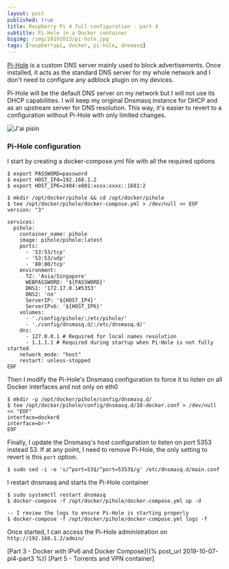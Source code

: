 ```yaml
---
layout: post
published: true
title: Raspberry Pi 4 full configuration - part 4
subtitle: Pi-Hole in a Docker container
bigimg: /img/20191013/pi-hole.jpg
tags: [raspberrypi, docker, pi-hole, dnsmasq]
---
```


[Pi-Hole](https://pi-hole.net/) is a custom DNS server mainly used to block advertisements. Once installed, it acts as the standard DNS server for my whole network and I don't need to configure any adblock plugin on my devices.

Pi-Hole will be the default DNS server on my network but I will not use its DHCP capabilities. I will keep my original Dnsmasq instance for DHCP and as an upstream server for DNS resolution. This way, it's easier to revert to a configuration without Pi-Hole with only limited changes.

![J'ai pisin]({{site.baseurl}}/img/20191013/pi-hole_thumb.jpg)

### Pi-Hole configuration

I start by creating a docker-compose.yml file with all the required options

```console
$ export PASSWORD=password
$ export HOST_IP4=192.168.1.2
$ export HOST_IP6=2404:e801:xxxx:xxxx::1681:2

$ mkdir /opt/docker/pihole && cd /opt/docker/pihole
$ tee /opt/docker/pihole/docker-compose.yml > /dev/null << EOF
version: "3"

services:
  pihole:
    container_name: pihole
    image: pihole/pihole:latest
    ports:
      - '53:53/tcp'
      - '53:53/udp'
      - '80:80/tcp'
    environment:
      TZ: 'Asia/Singapore'
      WEBPASSWORD: '${PASSWORD}'
      DNS1: '172.17.0.1#5353'
      DNS2: 'no'
      ServerIP: '${HOST_IP4}'
      ServerIPv6: '${HOST_IP6}'
    volumes:
      - './config/pihole/:/etc/pihole/'
      - './config/dnsmasq.d/:/etc/dnsmasq.d/'
    dns:
      - 127.0.0.1 # Required for local names resolution
      - 1.1.1.1 # Required during startup when Pi-Hole is not fully started
    network_mode: "host"
    restart: unless-stopped
EOF
```

Then I modify the Pi-Hole's Dnsmasq configuration to force it to listen on all Docker interfaces and not only on eth0

```console
$ mkdir -p /opt/docker/pihole/config/dnsmasq.d/
$ tee /opt/docker/pihole/config/dnsmasq.d/10-docker.conf > /dev/null << "EOF"
interface=docker0
interface=br-*
EOF
```

Finally, I update the Dnsmasq's host configuration to listen on port 5353 instead 53. If at any point, I need to remove Pi-Hole, the only setting to revert is this `port` option.

```console
$ sudo sed -i -e 's/^port=53$/^port=5353$/g' /etc/dnsmasq.d/main.conf
```

I restart dnsmasq and starts the Pi-Hole container

```console
$ sudo systemctl restart dnsmasq
$ docker-compose -f /opt/docker/pihole/docker-compose.yml up -d

-- I review the logs to ensure Pi-Hole is starting properly
$ docker-compose -f /opt/docker/pihole/docker-compose.yml logs -f
```

Once started, I can access the Pi-Hole administration on `http://192.168.1.2/admin/`

[Part 3 - Docker with IPv6 and Docker Compose]({% post_url 2019-10-07-pi4-part3 %})
[Part 5 - Torrents and VPN container]
